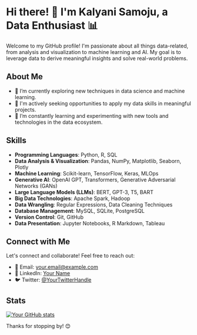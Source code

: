 # Hi there! 👋 I'm Kalyani Samoju, a Data Enthusiast 📊

Welcome to my GitHub profile! I'm passionate about all things data-related, from analysis and visualization to machine learning and AI. My goal is to leverage data to derive meaningful insights and solve real-world problems.

## About Me
- 🌱 I’m currently exploring new techniques in data science and machine learning.
- 💼 I'm actively seeking opportunities to apply my data skills in meaningful projects.
- 🔭 I’m constantly learning and experimenting with new tools and technologies in the data ecosystem.

## Skills
- **Programming Languages**: Python, R, SQL
- **Data Analysis & Visualization**: Pandas, NumPy, Matplotlib, Seaborn, Plotly
- **Machine Learning**: Scikit-learn, TensorFlow, Keras, MLOps
- **Generative AI**: OpenAI GPT, Transformers, Generative Adversarial Networks (GANs)
- **Large Language Models (LLMs)**: BERT, GPT-3, T5, BART
- **Big Data Technologies**: Apache Spark, Hadoop
- **Data Wrangling**: Regular Expressions, Data Cleaning Techniques
- **Database Management**: MySQL, SQLite, PostgreSQL
- **Version Control**: Git, GitHub
- **Data Presentation**: Jupyter Notebooks, R Markdown, Tableau

## Connect with Me
Let's connect and collaborate! Feel free to reach out:
- 📧 Email: [your.email@example.com](mailto:kalyani.samoju3r@gmail.com)
- 💼 LinkedIn: [Your Name](https://www.linkedin.com/in/kalyani-samoju/)
- 🐦 Twitter: [@YourTwitterHandle](https://twitter.com/Kalyanisamoju)

## Stats
[![Your GitHub stats](https://github-readme-stats.vercel.app/api?username=yourusername)](https://github.com/anuraghazra/github-readme-stats)

Thanks for stopping by! 😊
